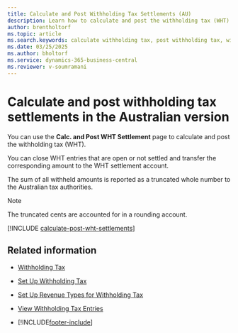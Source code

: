 ```yaml
---
title: Calculate and Post Withholding Tax Settlements (AU)
description: Learn how to calculate and post the withholding tax (WHT) in the Australian version of Business Central.
author: brentholtorf
ms.topic: article
ms.search.keywords: calculate withholding tax, post withholding tax, withholding tax settlement, Australian version
ms.date: 03/25/2025
ms.author: bholtorf
ms.service: dynamics-365-business-central
ms.reviewer: v-soumramani
---
```


# Calculate and post withholding tax settlements in the Australian version

You can use the **Calc. and Post WHT Settlement** page to calculate and post the withholding tax (WHT).  

You can close WHT entries that are open or not settled and transfer the corresponding amount to the WHT settlement account.  

The sum of all withheld amounts is reported as a truncated whole number to the Australian tax authorities.  

> [!NOTE]  
> The truncated cents are accounted for in a rounding account.  

[!INCLUDE [calculate-post-wht-settlements](../includes/AUNZ/calculate-post-wht-settlements.md)]

## Related information

- [Withholding Tax](withholding-tax.md)
- [Set Up Withholding Tax](how-to-set-up-withholding-tax.md)
- [Set Up Revenue Types for Withholding Tax](how-to-set-up-revenue-types-for-withholding-tax.md)
- [View Withholding Tax Entries](how-to-view-withholding-tax-entries.md)

- [!INCLUDE[footer-include](../../includes/footer-banner.md)]
